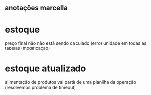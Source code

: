 ## anotações marcella

# estoque
preço final não não está sendo calculado (erro)
unidade em todas as tabelas (modificação)

# estoque atualizado
alimentação de produtos vai partir de uma planilha da operação (resolvemos problema de timeout)
